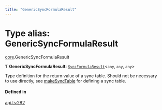 ```yaml
---
title: "GenericSyncFormulaResult"
---
```

# Type alias: GenericSyncFormulaResult

[core](../modules/core.md).GenericSyncFormulaResult

Ƭ **GenericSyncFormulaResult**: [`SyncFormulaResult`](../interfaces/core.SyncFormulaResult.md)<`any`, `any`, `any`\>

Type definition for the return value of a sync table.
Should not be necessary to use directly, see [makeSyncTable](../functions/core.makeSyncTable.md)
for defining a sync table.

#### Defined in

[api.ts:282](https://github.com/coda/packs-sdk/blob/main/api.ts#L282)
